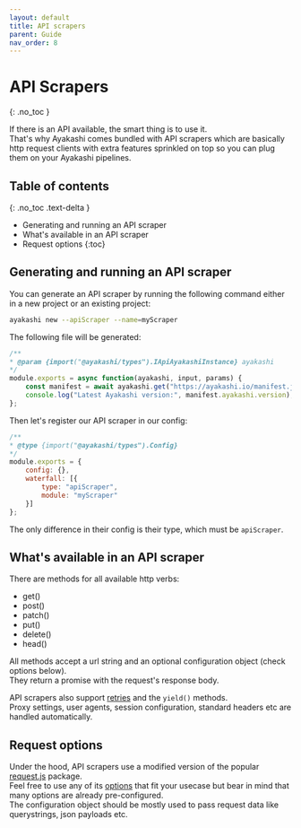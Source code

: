 ```yaml
---
layout: default
title: API scrapers
parent: Guide
nav_order: 8
---
```


<!-- markdownlint-disable MD022 -->
# API Scrapers
{: .no_toc }
<!-- markdownlint-enable MD022 -->

If there is an API available, the smart thing is to use it.  
That's why Ayakashi comes bundled with API scrapers which are basically http request clients
with extra features sprinkled on top so you can plug them on your Ayakashi pipelines.

<!-- markdownlint-disable MD022 -->
## Table of contents
{: .no_toc .text-delta }
<!-- markdownlint-enable MD022 -->

* Generating and running an API scraper
* What's available in an API scraper
* Request options
{:toc}

## Generating and running an API scraper

You can generate an API scraper by running the following command either in a new project or an existing project:

```bash
ayakashi new --apiScraper --name=myScraper
```

The following file will be generated:

```js
/**
* @param {import("@ayakashi/types").IApiAyakashiInstance} ayakashi
*/
module.exports = async function(ayakashi, input, params) {
    const manifest = await ayakashi.get("https://ayakashi.io/manifest.json");
    console.log("Latest Ayakashi version:", manifest.ayakashi.version);
};
```

Then let's register our API scraper in our config:

```js
/**
* @type {import("@ayakashi/types").Config}
*/
module.exports = {
    config: {},
    waterfall: [{
        type: "apiScraper",
        module: "myScraper"
    }]
};
```

The only difference in their config is their type, which must be `apiScraper`.

## What's available in an API scraper

There are methods for all available http verbs:

* get()
* post()
* patch()
* put()
* delete()
* head()

All methods accept a url string and an optional configuration object (check options below).  
They return a promise with the request's response body.

API scrapers also support [retries](/docs/going_deeper/automatic_retries.html) and the `yield()` methods.  
Proxy settings, user agents, session configuration, standard headers etc are handled automatically.

## Request options

Under the hood, API scrapers use a modified version of the popular [request.js](https://github.com/request/request) package.  
Feel free to use any of its [options](https://github.com/request/request#requestoptions-callback) that fit your usecase
but bear in mind that many options are already pre-configured.  
The configuration object should be mostly used to pass request data like querystrings, json payloads etc.

